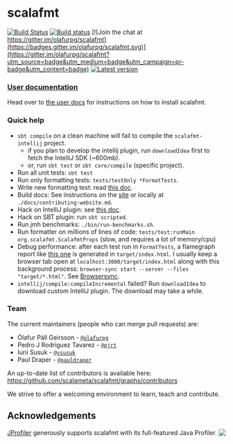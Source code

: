 # scalafmt
[![Build Status](https://travis-ci.org/scalameta/scalafmt.svg?branch=master)](https://travis-ci.org/scalameta/scalafmt)
[![Build status](https://ci.appveyor.com/api/projects/status/7gha7cxm5lw8fsc3)](https://ci.appveyor.com/project/olafurpg/scalafmt/branch/master)
[![Join the chat at https://gitter.im/olafurpg/scalafmt](https://badges.gitter.im/olafurpg/scalafmt.svg)](https://gitter.im/olafurpg/scalafmt?utm_source=badge&utm_medium=badge&utm_campaign=pr-badge&utm_content=badge)
[![Latest version](https://index.scala-lang.org/scalameta/scalafmt/scalafmt-core/latest.svg?color=orange)](https://index.scala-lang.org/scalameta/scalafmt/scalafmt-core)

### [User documentation][docs]
Head over to [the user docs][docs] for instructions on how to install scalafmt.

### Quick help

- `sbt compile` on a clean machine will fail to compile the `scalafmt-intellij` project.
  - if you plan to develop the intellij plugin, run `downloadIdea` first to fetch the IntelliJ SDK (~600mb).
  - or, run `sbt test` or `sbt core/compile` (specific project).
- Run all unit tests: `sbt test`
- Run only formatting tests: `tests/testOnly *FormatTests`.
- Write new formatting test: read [this doc](scalafmt-tests/src/test/resources/readme.md).
- Build docs: See instructions on the [site][docs-guide] or locally at `./docs/contributing-website.md`.
- Hack on IntelliJ plugin: see [this doc](scalafmt-intellij/readme.md).
- Hack on SBT plugin: run `sbt scripted`.
- Run jmh benchmarks: `./bin/run-benchmarks.sh`.
- Run formatter on millions of lines of code: `tests/test:runMain  org.scalafmt.ScalafmtProps` (slow, and requires a lot of memory/cpu)
- Debug performance: after each test run in `FormatTests`, a flamegraph report
  like [this one](https://github.com/scalameta/scalafmt/issues/140)
  is generated in `target/index.html`. 
  I usually keep a browser tab open at `localhost:3000/target/index.html`
  along with this background process:
  `browser-sync start --server --files "target/*.html"`.
  See [Browsersync](https://www.browsersync.io/).
- `intellij/compile:compileIncremental` failed? Run `downloadIdea` to download custom IntelliJ plugin.
  The download may take a while.

### Team
The current maintainers (people who can merge pull requests) are:

* Ólafur Páll Geirsson - [`@olafurpg`](https://github.com/olafurpg)
* Pedro J Rodriguez Tavarez - [`@pjrt`](https://github.com/pjrt)
* Iurii Susuk - [`@ysusuk`](https://github.com/ysusuk)
* Paul Draper - [`@pauldraper`](https://github.com/pauldraper)

An up-to-date list of contributors is available here: https://github.com/scalameta/scalafmt/graphs/contributors

We strive to offer a welcoming environment to learn, teach and contribute.

## Acknowledgements

<a href="http://www.ej-technologies.com/products/jprofiler/overview.html">
  <img src="https://www.ej-technologies.com/images/product_banners/jprofiler_large.png" align="right" />
 </a>

[JProfiler](http://www.ej-technologies.com/products/jprofiler/overview.html) generously supports scalafmt with its full-featured Java Profiler.

[docs]: http://scalafmt.org
[docs-guide]: http://scalafmt.org/

